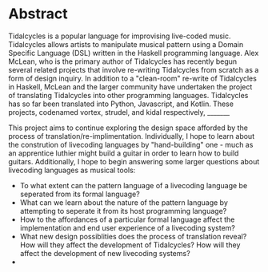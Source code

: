 # Abstract

Tidalcycles is a popular language for improvising live-coded music. Tidalcycles allows artists to manipulate musical pattern using a Domain Specific Language (DSL) written in the Haskell programming language. 
Alex McLean, who is the primary author of Tidalcycles has recently begun several related projects that involve re-writing Tidalcycles from scratch as a form of design inquiry. 
In addition to a "clean-room" re-write of Tidalcycles in Haskell, McLean and the larger community have undertaken the project of translating Tidalcycles into other programming languages. 
Tidalcycles has so far been translated into Python, Javascript, and Kotlin. These projects, codenamed vortex, strudel, and kidal respectively, _______

This project aims to continue exploring the design space afforded by the process of translation/re-implimentation. 
Individually, I hope to learn about the constrution of livecoding languages by "hand-building" one - much as an apprentice luthier might build a guitar in order to learn how to build guitars. 
Additionally, I hope to begin answering some larger questions about livecoding languages as musical tools:
- To what extent can the pattern language of a livecoding language be seperated from its formal language? 
- What can we learn about the nature of the pattern language by attempting to seperate it from its host programming language?
- How to the affordances of a particular formal language affect the implementation and end user experience of a livecoding system?
- What new design possiblities does the process of translation reveal? How will they affect the development of Tidalcycles? How will they affect the development of new livecoding systems?
- 
